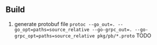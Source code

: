 ## Build

1. generate protobuf file
`protoc --go_out=. --go_opt=paths=source_relative --go-grpc_out=. --go-grpc_opt=paths=source_relative pkg/pb/*.proto`
TODO
